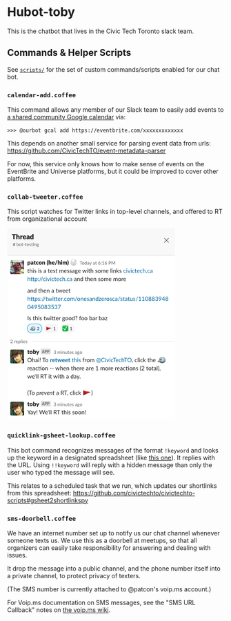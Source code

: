 # Hubot-toby

This is the chatbot that lives in the Civic Tech Toronto slack team.

## Commands & Helper Scripts

See [`scripts/`](/scripts) for the set of custom commands/scripts
enabled for our chat bot.

### `calendar-add.coffee`

This command allows any member of our Slack team to easily add events to
[a shared community Google calendar][2] via:

   [2]: https://link.civictech.ca/calendar

```
>>> @ourbot gcal add https://eventbrite.com/xxxxxxxxxxxxx
```

This depends on another small service for parsing event data from urls:
https://github.com/CivicTechTO/event-metadata-parser

For now, this service only knows how to make sense of events on the
EventBrite and Universe platforms, but it could be improved to cover
other platforms.

### `collab-tweeter.coffee`

This script watches for Twitter links in top-level channels, and offered
to RT from organizational account

![screenshot of chat bot offering to tweet](/docs/collab-tweeter-screenshot.png)


### `quicklink-gsheet-lookup.coffee`

This bot command recognizes messages of the format `!keyword` and looks
up the keyword in a designated spreadsheet (like [this one][3]). It
replies with the URL. Using `!!keyword` will reply with a hidden message
than only the user who typed the message will see.

   [3]: https://link.civictech.ca/shortlinks

This relates to a scheduled task that we run, which updates our
shortlinks from this spreadsheet:
https://github.com/civictechto/civictechto-scripts#gsheet2shortlinkspy

### `sms-doorbell.coffee`

We have an internet number set up to notify us our chat channel whenever
someone texts us. We use this as a doorbell at meetups, so that all
organizers can easily take responsibility for answering and dealing with
issues.

It drop the message into a public channel, and the phone number itself
into a private channel, to protect privacy of texters.

(The SMS number is currently attached to @patcon's voip.ms account.)

For Voip.ms documentation on SMS messages, see the "SMS URL Callback"
notes on [the voip.ms wiki][1].

   [1]: https://wiki.voip.ms/article/SMS#Configuring_the_SMS_service
